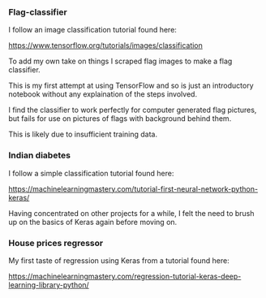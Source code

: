 ### Flag-classifier

I follow an image classification tutorial found here:

https://www.tensorflow.org/tutorials/images/classification

To add my own take on things I scraped flag images to make a flag classifier.

This is my first attempt at using TensorFlow and so is just an introductory notebook without any explaination of the steps involved.

I find the classifier to work perfectly for computer generated flag pictures, but fails for use on pictures of flags with background behind them.

This is likely due to insufficient training data.

### Indian diabetes

I follow a simple classification tutorial found here:

https://machinelearningmastery.com/tutorial-first-neural-network-python-keras/

Having concentrated on other projects for a while, I felt the need to brush up on the basics of Keras again before moving on.

### House prices regressor

My first taste of regression using Keras from a tutorial found here:

https://machinelearningmastery.com/regression-tutorial-keras-deep-learning-library-python/
